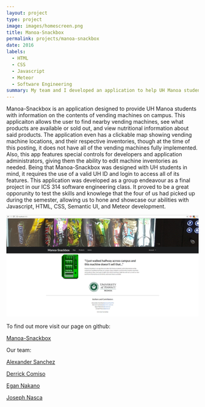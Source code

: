 ```yaml
---
layout: project
type: project
image: images/homescreen.png
title: Manoa-Snackbox
permalink: projects/manoa-snackbox
date: 2016
labels:
  - HTML
  - CSS
  - Javascript
  - Meteor
  - Software Engineering
summary: My team and I developed an application to help UH Manoa students with their snack food needs.
---
```


Manoa-Snackbox is an application designed to provide UH Manoa students with information on the contents of vending machines on campus. 
This applicaiton allows the user to find nearby vending machines, see what products are available or sold out, and view nutritional information about said products.
The application even has a clickable map showing vending machine locations, and their respective inventories, though at the time of this posting, it does not have all of the vending machines fully implemented. 
Also, this app features special controls for developers and application administrators, giving them the ability to edit machine inventories as needed. 
Being that Manoa-Snackbox was designed with UH students in mind, it requires the use of a valid UH ID and login to access all of its features. 
This application was developed as a group endeavour as a final project in our ICS 314 software engineering class. 
It proved to be a great opporunity to test the skills and knowlege that the four of us had picked up during the semester, allowing us to hone and showcase our abilities with Javascript, HTML, CSS, Semantic UI, and Meteor development. 

<img class="ui image" src="https://github.com/Enakano/Enakano.github.io/blob/master/images/homescreen.png">

To find out more visit our page on github:

<i class="large github icon"></i>[Manoa-Snackbox](https://manoa-snackbox.github.io/)

Our team:

[Alexander Sanchez](https://github.com/amsanchez93)

[Derrick Comiso](https://github.com/derrick-comiso)

[Egan Nakano](https://github.com/Enakano)

[Joseph Nasca](https://github.com/jnasca)
